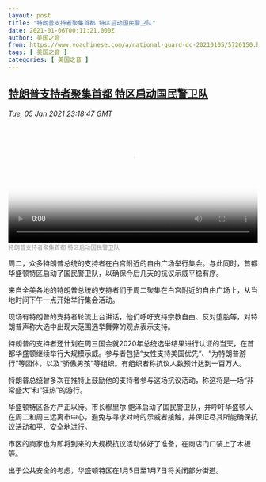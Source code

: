 ```yaml
---
layout: post
title: "特朗普支持者聚集首都 特区启动国民警卫队"
date: 2021-01-06T00:11:21.000Z
author: 美国之音
from: https://www.voachinese.com/a/national-guard-dc-20210105/5726150.html
tags: [ 美国之音 ]
categories: [ 美国之音 ]
---
```

<!--1609891881000-->
[特朗普支持者聚集首都 特区启动国民警卫队](https://www.voachinese.com/a/national-guard-dc-20210105/5726150.html)
------

<div>
<div><i>Tue, 05 Jan 2021 23:18:47 GMT</i></div><video poster="https://images.weserv.nl?url=gdb.voanews.com/f7c3562d-b457-4fd8-a052-630e47f0532c_tv_r1_s_w900.jpg" src="https://av.voanews.com/Videoroot/Pangeavideo/2021/01/f/f7/f7c3562d-b457-4fd8-a052-630e47f0532c_240p.mp4" style="width:100%" controls></video><div><small style="color: #999;">特朗普支持者聚集首都 特区启动国民警卫队</small></div><p>周二，众多特朗普总统的支持者在白宫附近的自由广场举行集会。与此同时，首都华盛顿特区启动了国民警卫队，以确保今后几天的抗议示威平稳有序。</p><p>来自全美各地的特朗普总统的支持者们于周二聚集在白宫附近的自由广场上，从当地时间下午一点开始举行集会活动。</p><p>现场有特朗普的支持者轮流上台讲话，他们呼吁支持宗教自由、反对堕胎等，对特朗普声称大选中出现大范围选举舞弊的观点表示支持。</p><p>特朗普的支持者还计划在周三国会就2020年总统选举结果进行认证的当天，在首都华盛顿继续举行大规模示威。参与者包括“女性支持美国优先“、“为特朗普游行”等团体，以及“骄傲男孩”等组织。有组织者称抗议人数预计达到一百万人。</p><p>特朗普总统曾多次在推特上鼓励他的支持者参与这场抗议活动，称这将是一场“非常盛大”和“狂热”的游行。</p><p>华盛顿特区各方严正以待。市长穆里尔·鲍泽启动了国民警卫队，并呼吁华盛顿人在周二和周三远离市中心，避免与寻求对峙的示威者接触，并保证尽其所能确保抗议活动和平、安全地进行。</p><p>市区的商家也为即将到来的大规模抗议活动做好了准备，在商店门口装上了木板等。</p><p>出于公共安全的考虑，华盛顿特区在1月5日至1月7日将关闭部分街道。</p>
</div>
